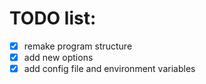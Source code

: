 # TODO list:
- [x] remake program structure
- [x] add new options
- [x] add config file and environment variables
